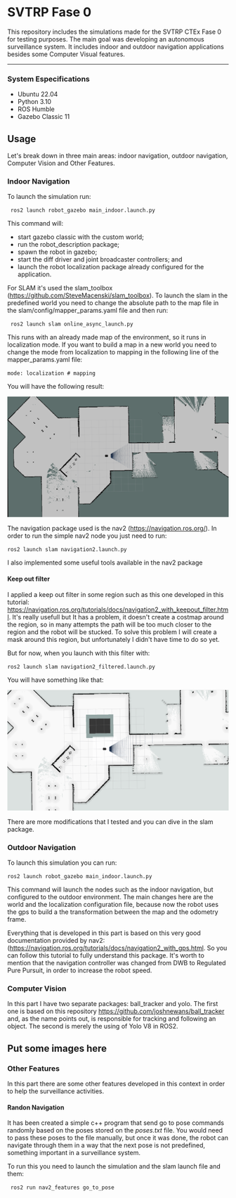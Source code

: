 # SVTRP Fase 0

This repository includes the simulations made for the SVTRP CTEx Fase 0 for testing purposes. The main goal was developing an autonomous surveillance system. It includes indoor and outdoor navigation applications besides some Computer Visual features.

---
### System Especifications
- Ubuntu 22.04
- Python 3.10
- ROS Humble
- Gazebo Classic 11

## Usage
Let's break down in three main areas: indoor navigation, outdoor navigation, Computer Vision and Other Features.

### Indoor Navigation
To launch the simulation run:


     ros2 launch robot_gazebo main_indoor.launch.py

This command will: 
- start gazebo classic with the custom world;
- run the robot_description package;
- spawn the robot in gazebo;
- start the diff driver and joint broadcaster controllers; and
- launch the robot localization package already configured for the application. 

For SLAM it's used the slam_toolbox (https://github.com/SteveMacenski/slam_toolbox). To launch the slam in the predefined world you need to change the absolute path to the map file in the slam/config/mapper_params.yaml file and then run:


     ros2 launch slam online_async_launch.py

This runs with an already made map of the environment, so it runs in localization mode. If you want to build a map in a new world you need to change the mode from localization to mapping in the following line of the mapper_params.yaml file:

    mode: localization # mapping

You will have the following result:

![Indoor mapping](images/indoor_map.png)

The navigation package used is the nav2 (https://navigation.ros.org/). In order to run the simple nav2 node you just need to run:

    ros2 launch slam navigation2.launch.py

I also implemented some useful tools available in the nav2 package

#### Keep out filter

I applied a keep out filter in some region such as this one developed in this tutorial: https://navigation.ros.org/tutorials/docs/navigation2_with_keepout_filter.html. It's really usefull but It has a problem, it doesn't create a costmap around the region, so in many attempts the path will be too much closer to the region and the robot will be stucked. To solve this problem I will create a mask around this region, but unfortunately I didn't have time to do so yet.

But for now, when you launch with this filter with:

    ros2 launch slam navigation2_filtered.launch.py

You will have something like that:

![Indoor mapping](images/indoor_nav2_keepout.png)

There are more modifications that I tested and you can dive in the slam package.


### Outdoor Navigation

To launch this simulation you can run:

    ros2 launch robot_gazebo main_indoor.launch.py

This command will launch the nodes such as the indoor navigation, but configured to the outdoor environment. The main changes here are the world and the localization configuration file, because now the robot uses the gps to build a the transformation between the map and the odometry frame.

Everything that is developed in this part is based on this very good documentation provided by nav2: (https://navigation.ros.org/tutorials/docs/navigation2_with_gps.html. So you can follow this tutorial to fully understand this package. It's worth to mention that the navigation controller was changed from DWB to Regulated Pure Pursuit, in order to increase the robot speed.

### Computer Vision

In this part I have two separate packages: ball_tracker and yolo. The first one is based on this repository https://github.com/joshnewans/ball_tracker and, as the name points out, is responsible for tracking and following an object. The second is merely the using of Yolo V8 in ROS2.

## Put some images here

### Other Features

In this part there are some other features developed in this context in order to help the surveillance activities.

#### Randon Navigation

It has been created a simple c++ program that send go to pose commands randomly based on the poses stored on the *poses.txt* file. You would need to pass these poses to the file manually, but once it was done, the robot can navigate through them in a way that the next pose is not predefined, something important in a surveillance system. 

To run this you need to launch the simulation and the slam launch file and them:

     ros2 run nav2_features go_to_pose


